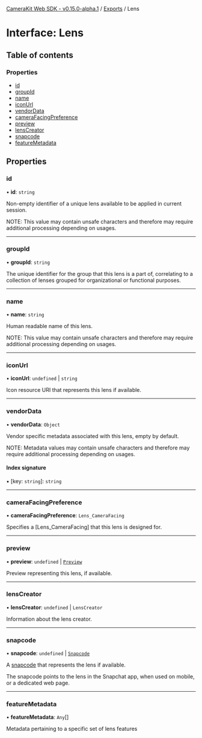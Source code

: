 [CameraKit Web SDK - v0.15.0-alpha.1](../README.md) / [Exports](../modules.md) / Lens

# Interface: Lens

## Table of contents

### Properties

- [id](Lens.md#id)
- [groupId](Lens.md#groupid)
- [name](Lens.md#name)
- [iconUrl](Lens.md#iconurl)
- [vendorData](Lens.md#vendordata)
- [cameraFacingPreference](Lens.md#camerafacingpreference)
- [preview](Lens.md#preview)
- [lensCreator](Lens.md#lenscreator)
- [snapcode](Lens.md#snapcode)
- [featureMetadata](Lens.md#featuremetadata)

## Properties

### id

• **id**: `string`

Non-empty identifier of a unique lens available to be applied in current session.

NOTE: This value may contain unsafe characters
and therefore may require additional processing depending on usages.

___

### groupId

• **groupId**: `string`

The unique identifier for the group that this lens is a part of,
correlating to a collection of lenses grouped for organizational or functional purposes.

___

### name

• **name**: `string`

Human readable name of this lens.

NOTE: This value may contain unsafe characters
and therefore may require additional processing depending on usages.

___

### iconUrl

• **iconUrl**: `undefined` \| `string`

Icon resource URI that represents this lens if available.

___

### vendorData

• **vendorData**: `Object`

Vendor specific metadata associated with this lens, empty by default.

NOTE: Metadata values may contain unsafe characters
and therefore may require additional processing depending on usages.

#### Index signature

▪ [key: `string`]: `string`

___

### cameraFacingPreference

• **cameraFacingPreference**: `Lens_CameraFacing`

Specifies a [Lens_CameraFacing] that this lens is designed for.

___

### preview

• **preview**: `undefined` \| [`Preview`](Preview.md)

Preview representing this lens, if available.

___

### lensCreator

• **lensCreator**: `undefined` \| `LensCreator`

Information about the lens creator.

___

### snapcode

• **snapcode**: `undefined` \| [`Snapcode`](Snapcode.md)

A [snapcode](https://scan.snapchat.com/snapcodes) that represents the lens if available.

The snapcode points to the lens in the Snapchat app, when used on mobile, or a dedicated web page.

___

### featureMetadata

• **featureMetadata**: `Any`[]

Metadata pertaining to a specific set of lens features
